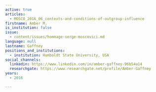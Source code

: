 ```yaml
---
active: true
articles:
  - MOSCO_2016_06_contexts-and-conditions-of-outgroup-influence
firstname: Amber M.
is_institution: false
issue:
  - content/issues/hommage-serge-moscovici.md
language: null
lastname: Gaffney
positions_and_institutions:
  - institution: Humboldt State University, USA
social_channels:
  linkedin: https://www.linkedin.com/in/amber-gaffney-96b54a14
  researchgate: https://www.researchgate.net/profile/Amber-Gaffney
years:
  - 2016

---
```

